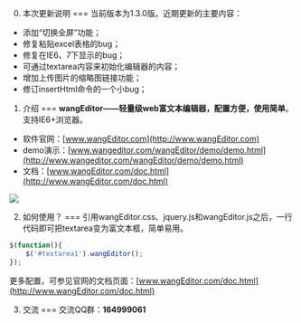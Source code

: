 0. 本次更新说明
===
当前版本为1.3.0版。近期更新的主要内容：<br/>
* 添加“切换全屏”功能；
* 修复粘贴excel表格的bug；
* 修复在IE6、7下显示的bug；
* 可通过textarea内容来初始化编辑器的内容；
* 增加上传图片的缩略图链接功能；
* 修订insertHtml命令的一个小bug；

1. 介绍
===
<b>wangEditor——轻量级web富文本编辑器，配置方便，使用简单</b>。支持IE6+浏览器。<br/>

* 软件官网：[www.wangEditor.com](http://www.wangEditor.com)
* demo演示：[www.wangeditor.com/wangEditor/demo/demo.html](http://www.wangeditor.com/wangEditor/demo/demo.html)
* 文档：[www.wangEditor.com/doc.html](http://www.wangEditor.com/doc.html)

![](http://images0.cnblogs.com/blog2015/138012/201506/251724492835253.png)

2. 如何使用？
===
引用wangEditor.css、jquery.js和wangEditor.js之后，一行代码即可把textarea变为富文本框，简单易用。
```javascript
$(function(){
	$('#textarea1').wangEditor();
});
```
更多配置，可参见官网的文档页面：[www.wangEditor.com/doc.html](http://www.wangEditor.com/doc.html)

3. 交流
===
交流QQ群：<b>164999061</b> 
